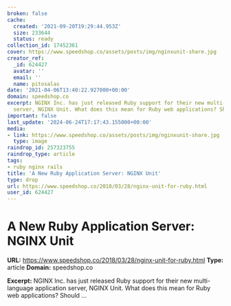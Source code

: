 ```yaml
---
broken: false
cache:
  created: '2021-09-20T19:29:44.953Z'
  size: 233644
  status: ready
collection_id: 17452361
cover: https://www.speedshop.co/assets/posts/img/nginxunit-share.jpg
creator_ref:
  _id: 624427
  avatar: ''
  email: ''
  name: pitosalas
date: '2021-04-06T13:40:22.927000+00:00'
domain: speedshop.co
excerpt: NGINX Inc. has just released Ruby support for their new multi-language application
  server, NGINX Unit. What does this mean for Ruby web applications? Should ...
important: false
last_update: '2024-06-24T17:17:43.155000+00:00'
media:
- link: https://www.speedshop.co/assets/posts/img/nginxunit-share.jpg
  type: image
raindrop_id: 257323755
raindrop_type: article
tags:
- ruby nginx rails
title: 'A New Ruby Application Server: NGINX Unit'
type: drop
url: https://www.speedshop.co/2018/03/28/nginx-unit-for-ruby.html
user_id: 624427
---
```


# A New Ruby Application Server: NGINX Unit

**URL:** https://www.speedshop.co/2018/03/28/nginx-unit-for-ruby.html
**Type:** article
**Domain:** speedshop.co

**Excerpt:** NGINX Inc. has just released Ruby support for their new multi-language application server, NGINX Unit. What does this mean for Ruby web applications? Should ...
